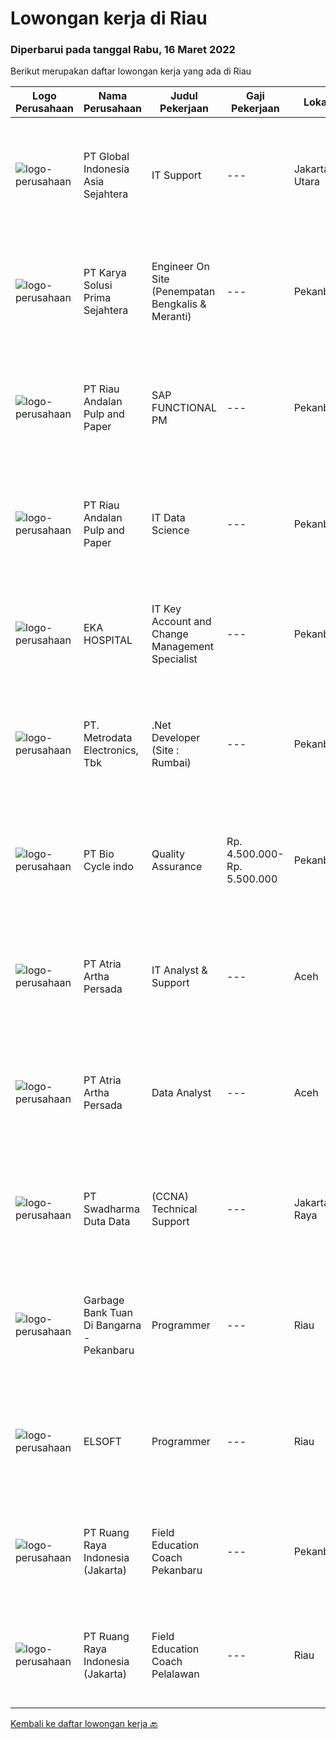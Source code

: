 
  # Lowongan kerja di Riau

  ### Diperbarui pada tanggal Rabu, 16 Maret 2022

  Berikut merupakan daftar lowongan kerja yang ada di Riau

  |Logo Perusahaan | Nama Perusahaan | Judul Pekerjaan | Gaji Pekerjaan | Lokasi | Deskripsi | Tanggal diunggah | Pranala |
  | -------------- | --------------- | --------------- | --------- | --------- | -------------- | ------- | ----------- |
  |![logo-perusahaan](https://image-service-cdn.seek.com.au/31a5ed8651ade3bb9a2b2761e3dc59dda1e4c90d/ee4dce1061f3f616224767ad58cb2fc751b8d2dc)|PT Global Indonesia Asia Sejahtera|IT Support|---|Jakarta Utara|Job Description: Memahami Konfigurasi Router Mikrotik (Diutamakan) Melakukan Maintenance Server Melakukan Komunikasi Dengan Pihak Eksternal (Isp,...|Selasa, 15 Maret 2022|https://www.jobstreet.co.id/id/job/it-support-3822147?token=0~8d82d987-f4b6-4fad-a845-0d00906aa791&sectionRank=1&jobId=jobstreet-id-job-3822147|
|![logo-perusahaan](https://image-service-cdn.seek.com.au/bb0f2c313297f2db3d497466b95d7da85644edc0/ee4dce1061f3f616224767ad58cb2fc751b8d2dc)|PT Karya Solusi Prima Sejahtera|Engineer On Site (Penempatan Bengkalis & Meranti)|---|Pekanbaru|Kualifikasi : Pendidikan minimal D3/S1 Teknik Informatika/Teknik Telekomunikasi Memiliki pengalaman pekerjaan di bidang yang sama minimal 1 tahun...|Jumat, 11 Maret 2022|https://www.jobstreet.co.id/id/job/engineer-on-site-penempatan-bengkalis-meranti-3817780?token=0~8d82d987-f4b6-4fad-a845-0d00906aa791&sectionRank=2&jobId=jobstreet-id-job-3817780|
|![logo-perusahaan](https://image-service-cdn.seek.com.au/1cbc2bb2833016eb89f4c08435ee8e7db8e43f63/ee4dce1061f3f616224767ad58cb2fc751b8d2dc)|PT Riau Andalan Pulp and Paper|SAP FUNCTIONAL PM|---|Pekanbaru|This position will be the administrator of our SAP PM module. It will provides our organization an integrated maintenance activities data, closely...|Rabu, 09 Maret 2022|https://www.jobstreet.co.id/id/job/sap-functional-pm-3814049?token=0~8d82d987-f4b6-4fad-a845-0d00906aa791&sectionRank=3&jobId=jobstreet-id-job-3814049|
|![logo-perusahaan](https://image-service-cdn.seek.com.au/1cbc2bb2833016eb89f4c08435ee8e7db8e43f63/ee4dce1061f3f616224767ad58cb2fc751b8d2dc)|PT Riau Andalan Pulp and Paper|IT Data Science|---|Pekanbaru|General Responsibility Provide essential statistical support to the science and technology Plan meaningful studies; statistically analyze and...|Rabu, 09 Maret 2022|https://www.jobstreet.co.id/id/job/it-data-science-3814028?token=0~8d82d987-f4b6-4fad-a845-0d00906aa791&sectionRank=4&jobId=jobstreet-id-job-3814028|
|![logo-perusahaan](https://image-service-cdn.seek.com.au/da4ab936722ba3810d001fb0bfef6b5e09bcd624/ee4dce1061f3f616224767ad58cb2fc751b8d2dc)|EKA HOSPITAL|IT Key Account and Change Management Specialist|---|Pekanbaru|Responsibilities:  Fully responsible to handles all IT product implementation from planning until implementation, including user training, in order to...|Selasa, 08 Maret 2022|https://www.jobstreet.co.id/id/job/it-key-account-and-change-management-specialist-3812764?token=0~8d82d987-f4b6-4fad-a845-0d00906aa791&sectionRank=5&jobId=jobstreet-id-job-3812764|
|![logo-perusahaan](https://image-service-cdn.seek.com.au/0d75518309b56a3cff39daa569b0ba02cc7a22f2/ee4dce1061f3f616224767ad58cb2fc751b8d2dc)|PT. Metrodata Electronics, Tbk|.Net Developer (Site : Rumbai)|---|Pekanbaru|We are looking for an experienced .NET Developer to join our team. If you have excellent programming skills and a passion for developing applications...|Selasa, 08 Maret 2022|https://www.jobstreet.co.id/id/job/net-developer-site-%3A-rumbai-3812171?token=0~8d82d987-f4b6-4fad-a845-0d00906aa791&sectionRank=6&jobId=jobstreet-id-job-3812171|
|![logo-perusahaan](https://image-service-cdn.seek.com.au/7cbfe8885cdf2feafb627874d6efd48edb4c0344/ee4dce1061f3f616224767ad58cb2fc751b8d2dc)|PT Bio Cycle indo|Quality Assurance|Rp. 4.500.000-Rp. 5.500.000|Pekanbaru|Job desc:  Do certification related to Quality Assurance (HACCP, ISO 22000,etc) Develop Quality assurance system Work with Department of R&amp;D and...|Jumat, 04 Maret 2022|https://www.jobstreet.co.id/id/job/quality-assurance-3809501?token=0~8d82d987-f4b6-4fad-a845-0d00906aa791&sectionRank=7&jobId=jobstreet-id-job-3809501|
|![logo-perusahaan](https://image-service-cdn.seek.com.au/d06df2c3a126b32119a42065ab4ba8b82159e50a/ee4dce1061f3f616224767ad58cb2fc751b8d2dc)|PT Atria Artha Persada|IT Analyst & Support|---|Aceh|Uraian Pekerjaan : Memastikan proses aplikasi bisnis baru maupun existing dapat di implementasikan dengan baik pada suatu proyek dengan melakukan...|Senin, 21 Februari 2022|https://www.jobstreet.co.id/id/job/it-analyst-support-3798179?token=0~8d82d987-f4b6-4fad-a845-0d00906aa791&sectionRank=8&jobId=jobstreet-id-job-3798179|
|![logo-perusahaan](https://image-service-cdn.seek.com.au/d06df2c3a126b32119a42065ab4ba8b82159e50a/ee4dce1061f3f616224767ad58cb2fc751b8d2dc)|PT Atria Artha Persada|Data Analyst|---|Aceh|Persyaratan : Usia minimal 22 tahun Pendidikan minimal S1/sederajat Diutamakan Pengalaman Minimal 1 Tahun Komunikatif, jujur dan bertanggung jawab...|Senin, 21 Februari 2022|https://www.jobstreet.co.id/id/job/data-analyst-3798176?token=0~8d82d987-f4b6-4fad-a845-0d00906aa791&sectionRank=9&jobId=jobstreet-id-job-3798176|
|![logo-perusahaan](https://image-service-cdn.seek.com.au/e55e3708620a7ff5e7da329d1725ee01ed113417/ee4dce1061f3f616224767ad58cb2fc751b8d2dc)|PT Swadharma Duta Data|(CCNA) Technical Support|---|Jakarta Raya|Kualifikasi : D3- S1 bidang Teknik Informatika, Ilmu Komputer Usia 20 - 30 tahun Pengalaman di bidang IT Network 1 - 2 Tahun Menguasai bidang IT...|Jumat, 18 Februari 2022|https://www.jobstreet.co.id/id/job/ccna-technical-support-3795046?token=0~8d82d987-f4b6-4fad-a845-0d00906aa791&sectionRank=10&jobId=jobstreet-id-job-3795046|
|![logo-perusahaan](https://i.ibb.co/sqvTCh9/112815900-stock-vector-no-image-available-icon-flat-vector.webp)|Garbage Bank Tuan Di Bangarna - Pekanbaru|Programmer|---|Riau|Deskripsi Pekerjaankualifikasi : Memiliki pengalaman menggunakan metode SDLC dalam pembuatan aplikasi web menggunakan PHP dengan framework...|Jumat, 18 Februari 2022|https://www.jobstreet.co.id/id/job/programmer-3796049?token=0~8d82d987-f4b6-4fad-a845-0d00906aa791&sectionRank=11&jobId=jobstreet-id-job-3796049|
|![logo-perusahaan](https://i.ibb.co/sqvTCh9/112815900-stock-vector-no-image-available-icon-flat-vector.webp)|ELSOFT|Programmer|---|Riau|Deskripsi PekerjaanKualifikasi : Minimal 1 tahun pengalaman sebagai Programmer/Software Engineer Pendidikan S1 jurusan ilmu komputer, sistem dan...|Kamis, 17 Februari 2022|https://www.jobstreet.co.id/id/job/programmer-3794497?token=0~8d82d987-f4b6-4fad-a845-0d00906aa791&sectionRank=12&jobId=jobstreet-id-job-3794497|
|![logo-perusahaan](https://image-service-cdn.seek.com.au/7eee59ea5934120f389dd02961ddcb6b62946481/ee4dce1061f3f616224767ad58cb2fc751b8d2dc)|PT Ruang Raya Indonesia (Jakarta)|Field Education Coach Pekanbaru|---|Pekanbaru|Ruangguru is a tech-enabled education company that provides a one-stop learning experience for students to have better access to quality content and...|Kamis, 10 Maret 2022|https://www.jobstreet.co.id/id/job/field-education-coach-pekanbaru-1030728119?token=0~8d82d987-f4b6-4fad-a845-0d00906aa791&sectionRank=13&jobId=jobstreet-id-job-1030728119|
|![logo-perusahaan](https://image-service-cdn.seek.com.au/7eee59ea5934120f389dd02961ddcb6b62946481/ee4dce1061f3f616224767ad58cb2fc751b8d2dc)|PT Ruang Raya Indonesia (Jakarta)|Field Education Coach Pelalawan|---|Riau|Ruangguru is a tech-enabled education company that provides a one-stop learning experience for students to have better access to quality content and...|Kamis, 10 Maret 2022|https://www.jobstreet.co.id/id/job/field-education-coach-pelalawan-1030728109?token=0~8d82d987-f4b6-4fad-a845-0d00906aa791&sectionRank=14&jobId=jobstreet-id-job-1030728109|


  [Kembali ke daftar lowongan kerja 🔙](../README.md#daftar-lowongan-kerja)
  